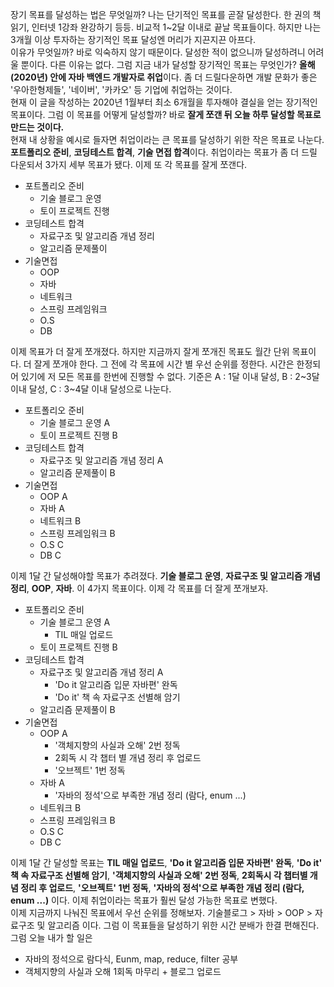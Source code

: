 장기 목표를 달성하는 법은 무엇일까? 나는 단기적인 목표를 곧잘 달성한다. 한 권의 책 읽기, 인터넷 1강좌 완강하기 등등. 비교적 1~2달 이내로 끝날 목표들이다. 하지만 나는 3개월 이상 투자하는 장기적인 목표 달성엔 머리가 지끈지끈 아프다.<br>
이유가 무엇일까? 바로 익숙하지 않기 때문이다. 달성한 적이 없으니까 달성하려니 어려울 뿐이다. 다른 이유는 없다. 그럼 지금 내가 달성할 장기적인 목표는 무엇인가? **올해(2020년) 안에 자바 백엔드 개발자로 취업**이다. 좀 더 드릴다운하면 개발 문화가 좋은 '우아한형제들', '네이버', '카카오' 등 기업에 취업하는 것이다.<br>
현재 이 글을 작성하는 2020년 1월부터 최소 6개월을 투자해야 결실을 얻는 장기적인 목표이다. 그럼 이 목표를 어떻게 달성할까? 바로 **잘게 쪼갠 뒤 오늘 하루 달성할 목표로 만드는 것이다.**<br>
 현재 내 상황을 예시로 들자면 취업이라는 큰 목표를 달성하기 위한 작은 목표로 나눈다. **포트폴리오 준비**, **코딩테스트 합격**, **기술 면접 합격**이다. 취업이라는 목표가 좀 더 드릴 다운되서 3가지 세부 목표가 됐다. 이제 또 각 목표를 잘게 쪼갠다.<br>
- 포트폴리오 준비
    - 기술 블로그 운영
    - 토이 프로젝트 진행
- 코딩테스트 합격
    - 자료구조 및 알고리즘 개념 정리
    - 알고리즘 문제풀이
- 기술면접
    - OOP
    - 자바
    - 네트워크
    - 스프링 프레임워크
    - O.S
    - DB

이제 목표가 더 잘게 쪼개졌다. 하지만 지금까지 잘게 쪼개진 목표도 월간 단위 목표이다. 더 잘게 쪼개야 한다. 그 전에 각 목표에 시간 별 우선 순위를 정한다. 시간은 한정되어 있기에 저 모든 목표를 한번에 진행할 수 없다. 기준은 A : 1달 이내 달성, B : 2\~3달 이내 달성, C : 3\~4달 이내 달성으로 나눈다.<br>
- 포트폴리오 준비
    - 기술 블로그 운영 A
    - 토이 프로젝트 진행 B
- 코딩테스트 합격
    - 자료구조 및 알고리즘 개념 정리 A
    - 알고리즘 문제풀이 B
- 기술면접
    - OOP A
    - 자바 A
    - 네트워크 B
    - 스프링 프레임워크 B
    - O.S C
    - DB C

이제 1달 간 달성해야할 목표가 추려졌다. **기술 블로그 운영**, **자료구조 및 알고리즘 개념 정리**, **OOP**, **자바**. 이 4가지 목표이다. 이제 각 목표를 더 잘게 쪼개보자.
- 포트폴리오 준비
    - 기술 블로그 운영 A
        - TIL 매일 업로드
    - 토이 프로젝트 진행 B
- 코딩테스트 합격
    - 자료구조 및 알고리즘 개념 정리 A
        - 'Do it 알고리즘 입문 자바편' 완독
        - 'Do it' 책 속 자료구조 선별해 암기
    - 알고리즘 문제풀이 B
- 기술면접
    - OOP A
        - '객체지향의 사실과 오해' 2번 정독
        - 2회독 시 각 챕터 별 개념 정리 후 업로드
        - '오브젝트' 1번 정독
    - 자바 A
        - '자바의 정석'으로 부족한 개념 정리 (람다, enum ...)
    - 네트워크 B
    - 스프링 프레임워크 B
    - O.S C
    - DB C

이제 1달 간 달성할 목표는 **TIL 매일 업로드**, **'Do it 알고리즘 입문 자바편' 완독**, **'Do it' 책 속 자료구조 선별해 암기**, **'객체지향의 사실과 오해' 2번 정독**, **2회독시 각 챕터별 개념 정리 후 업로드**, **'오브젝트' 1번 정독**, **'자바의 정석'으로 부족한 개념 정리 (람다, enum ...)** 이다. 이제 취업이라는 목표가 훨씬 달성 가능한 목표로 변했다.<br>
이제 지금까지 나눠진 목표에서 우선 순위를 정해보자. 기술블로그 > 자바 > OOP > 자료구조 및 알고리즘 이다. 그럼 이 목표들을 달성하기 위한 시간 분배가 한결 편해진다.<br>
그럼 오늘 내가 할 일은
 - 자바의 정석으로 람다식, Eunm, map, reduce, filter 공부
 - 객체지향의 사실과 오해 1회독 마무리 + 블로그 업로드


